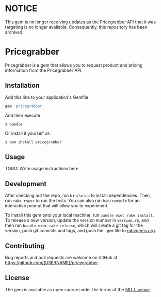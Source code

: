 
# NOTICE
This gem is no longer receiving updates as the Pricegrabber API that it was targeting is no longer available. Consequently, this repository has been archived.

# Pricegrabber

Pricegrabber is a gem that allows you to request product and pricing information from the Pricegrabber API.

## Installation

Add this line to your application's Gemfile:

```ruby
gem 'pricegrabber'
```

And then execute:

    $ bundle

Or install it yourself as:

    $ gem install pricegrabber

## Usage

TODO: Write usage instructions here

## Development

After checking out the repo, run `bin/setup` to install dependencies. Then, run `rake rspec` to run the tests. You can also run `bin/console` for an interactive prompt that will allow you to experiment.

To install this gem onto your local machine, run `bundle exec rake install`. To release a new version, update the version number in `version.rb`, and then run `bundle exec rake release`, which will create a git tag for the version, push git commits and tags, and push the `.gem` file to [rubygems.org](https://rubygems.org).

## Contributing

Bug reports and pull requests are welcome on GitHub at https://github.com/[USERNAME]/pricegrabber.


## License

The gem is available as open source under the terms of the [MIT License](http://opensource.org/licenses/MIT).

